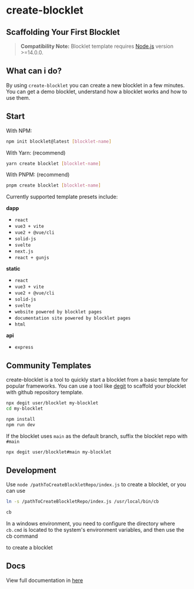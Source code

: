 # create-blocklet

## Scaffolding Your First Blocklet

> **Compatibility Note:**
> Blocklet template requires [Node.js](https://nodejs.org/) version >=14.0.0.

## What can i do?

By using `create-blocklet` you can create a new blocklet in a few minutes. You can get a demo blocklet, understand how a blocklet works and how to use them.

## Start

With NPM:

```bash
npm init blocklet@latest [blocklet-name]
```

With Yarn: (recommend)

```bash
yarn create blocklet [blocklet-name]
```

With PNPM: (recommend)

```bash
pnpm create blocklet [blocklet-name]
```

Currently supported template presets include:

**dapp**

- `react`
- `vue3 + vite`
- `vue2 + @vue/cli`
- `solid-js`
- `svelte`
- `next.js`
- `react + gunjs`

**static**

- `react`
- `vue3 + vite`
- `vue2 + @vue/cli`
- `solid-js`
- `svelte`
- `website powered by blocklet pages`
- `documentation site powered by blocklet pages`
- `html`

**api**

- `express`

## Community Templates

create-blocklet is a tool to quickly start a blocklet from a basic template for popular frameworks. You can use a tool like [degit](https://github.com/Rich-Harris/degit) to scaffold your blocklet with github repository template.

```bash
npx degit user/blocklet my-blocklet
cd my-blocklet

npm install
npm run dev
```

If the blocklet uses `main` as the default branch, suffix the blocklet repo with `#main`

```bash
npx degit user/blocklet#main my-blocklet
```

## Development

Use `node /pathToCreateBlockletRepo/index.js` to create a blocklet, or you can use

```bash
ln -s /pathToCreateBlockletRepo/index.js /usr/local/bin/cb

cb
```

In a windows environment, you need to configure the directory where `cb.cmd` is located to the system's environment variables, and then use the cb command

to create a blocklet

## Docs

View full documentation in [here](https://www.createblocklet.dev)
